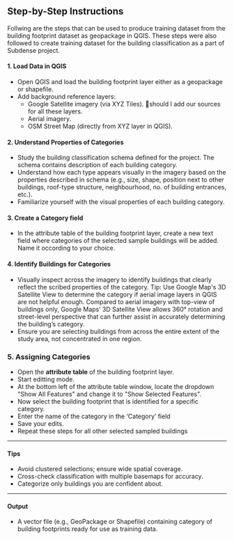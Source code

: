 ## Step-by-Step Instructions 
Follwing are the steps that can be used to produce training dataset from the building footprint dataset as geopackage in QGIS. These steps were also followed to create training dataset for the building classification as a part of Subdense project. 

#### 1. Load Data in QGIS

- Open QGIS and load the building footprint layer either as a geopackage or shapefile. 
- Add background reference layers: 
  - Google Satellite imagery (via XYZ Tiles). 🔴should I add our sources for all these layers. 
  - Aerial imagery.
  - OSM Street Map (directly from XYZ layer in QGIS).

#### 2. Understand Properties of Categories

- Study the building classification schema defined for the project. The schema contains description of each building category. 
- Understand how each type appears visually in the imagery based on the properties described in schema (e.g., size, shape, position next to other buildings, roof-type structure, neighbourhood, no. of building entrances, etc.).
- Familiarize yourself with the visual properties of each building category. 

#### 3. Create a Category field 

- In the attribute table of the building footprint layer, create a new text field where categories of the selected sample buildings will be added. Name it occording to your choice.


#### 4. Identify Buildings for Categories

- Visually inspect across the imagery to identify buildings that clearly reflect the scribed properties of the category. 
Tip: Use Google Map's 3D Satellite View to determine the category if aerial image layers in QGIS are not helpful enough. Compared to aerial imagery with top-view of buildings only, Google Maps’ 3D Satellite View allows 360° rotation and street-level perspective that can further assist in accurately determining the building’s category.
- Ensure you are selecting buildings from across the entire extent of the study area, not concentrated in one region.

### 5. Assigning Categories 

- Open the **attribute table** of the building footprint layer.
- Start editting mode.
- At the bottom left of the attribute table window, locate the dropdown "Show All Features" and change it to "Show Selected Features". 
- Now select the building footprint that is identified for a specific category.
- Enter the name of the category in the ‘Category’ field 
- Save your edits.
- Repeat these steps for all other selected sampled buildings

---

#### Tips

- Avoid clustered selections; ensure wide spatial coverage.
- Cross-check classification with multiple basemaps for accuracy.
- Categorize only buildings you are confident about.

---

#### Output

- A vector file (e.g., GeoPackage or Shapefile) containing category of building footprints ready for use as training data.
